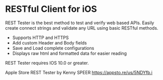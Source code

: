 # RESTful Client for iOS
REST Tester is the best method to test and verify web based APIs.  Easily create connect strings and validate any URL using basic RESTful methods.

* Supports HTTP and HTTPS
* Add custom Header and Body fields
* Save and Load complete configurations
* Displays raw html and formatted data for easier reading

REST Tester requires IOS 10.0 or greater.

Apple Store
REST Tester by Kenny SPEER
https://appsto.re/us/5NDYfb.i
